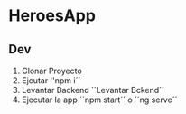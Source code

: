 # HeroesApp

## Dev
1. Clonar Proyecto
2. Ejcutar ''npm i´´
3. Levantar Backend ´´Levantar Bckend´´
4. Ejecutar la app ´´npm start´´ o ´´ng serve´´

